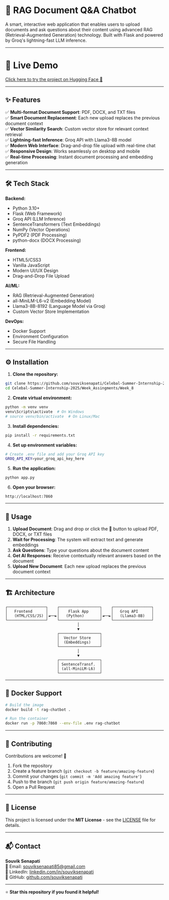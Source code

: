 # 🤖 RAG Document Q&A Chatbot

A smart, interactive web application that enables users to upload documents and ask questions about their content using advanced RAG (Retrieval-Augmented Generation) technology. Built with Flask and powered by Groq's lightning-fast LLM inference.

---

# 🔗 Live Demo

   [Click here to try the project on Hugging Face 🚀](https://huggingface.co/spaces/souviksenapati/RAG_QA_ChatBot)

---

## ✨ Features

✅ **Multi-format Document Support**: PDF, DOCX, and TXT files  
✅ **Smart Document Replacement**: Each new upload replaces the previous document context  
✅ **Vector Similarity Search**: Custom vector store for relevant context retrieval  
✅ **Lightning-fast Inference**: Groq API with Llama3-8B model  
✅ **Modern Web Interface**: Drag-and-drop file upload with real-time chat  
✅ **Responsive Design**: Works seamlessly on desktop and mobile  
✅ **Real-time Processing**: Instant document processing and embedding generation  

---

## 🛠️ Tech Stack

**Backend:**
- Python 3.10+
- Flask (Web Framework)
- Groq API (LLM Inference)
- SentenceTransformers (Text Embeddings)
- NumPy (Vector Operations)
- PyPDF2 (PDF Processing)
- python-docx (DOCX Processing)

**Frontend:**
- HTML5/CSS3
- Vanilla JavaScript
- Modern UI/UX Design
- Drag-and-Drop File Upload

**AI/ML:**
- RAG (Retrieval-Augmented Generation)
- all-MiniLM-L6-v2 (Embedding Model)
- Llama3-8B-8192 (Language Model via Groq)
- Custom Vector Store Implementation

**DevOps:**
- Docker Support
- Environment Configuration
- Secure File Handling

---

## ⚙️ Installation

1. **Clone the repository:**
```bash
git clone https://github.com/souviksenapati/Celebal-Summer-Internship-2025.git
cd Celebal-Summer-Internship-2025/Week_Assingments/Week_8
```

2. **Create virtual environment:**
```bash
python -m venv venv
venv\Scripts\activate  # On Windows
# source venv/bin/activate  # On Linux/Mac
```

3. **Install dependencies:**
```bash
pip install -r requirements.txt
```

4. **Set up environment variables:**
```bash
# Create .env file and add your Groq API key
GROQ_API_KEY=your_groq_api_key_here
```

5. **Run the application:**
```bash
python app.py
```

6. **Open your browser:**
```
http://localhost:7860
```

---

## 🚀 Usage

1. **Upload Document**: Drag and drop or click the 📎 button to upload PDF, DOCX, or TXT files
2. **Wait for Processing**: The system will extract text and generate embeddings
3. **Ask Questions**: Type your questions about the document content
4. **Get AI Responses**: Receive contextually relevant answers based on the document
5. **Upload New Document**: Each new upload replaces the previous document context

---

## 🏗️ Architecture

```
┌─────────────────┐    ┌──────────────────┐    ┌─────────────────┐
│   Frontend      │    │    Flask App     │    │   Groq API      │
│   (HTML/CSS/JS) │◄──►│   (Python)       │◄──►│   (Llama3-8B)   │
└─────────────────┘    └──────────────────┘    └─────────────────┘
                                │
                                ▼
                       ┌──────────────────┐
                       │  Vector Store    │
                       │  (Embeddings)    │
                       └──────────────────┘
                                │
                                ▼
                       ┌──────────────────┐
                       │ SentenceTransf.  │
                       │ (all-MiniLM-L6)  │
                       └──────────────────┘
```

---

## 🐳 Docker Support

```bash
# Build the image
docker build -t rag-chatbot .

# Run the container
docker run -p 7860:7860 --env-file .env rag-chatbot
```

---

## 🤝 Contributing

Contributions are welcome! 🚀  

1. Fork the repository
2. Create a feature branch (`git checkout -b feature/amazing-feature`)
3. Commit your changes (`git commit -m 'Add amazing feature'`)
4. Push to the branch (`git push origin feature/amazing-feature`)
5. Open a Pull Request

---

## 📄 License

This project is licensed under the **MIT License** - see the [LICENSE](LICENSE) file for details.

---

## 📬 Contact

**Souvik Senapati**  
📧 Email: souviksenapati85@gmail.com  
🔗 LinkedIn: [linkedin.com/in/souviksenapati](https://linkedin.com/in/souviksenapati)  
🐙 GitHub: [github.com/souviksenapati](https://github.com/souviksenapati)

---

⭐ **Star this repository if you found it helpful!**